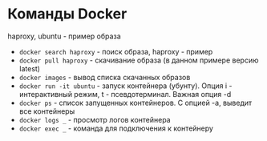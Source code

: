 # Команды Docker
haproxy, ubuntu - пример образа
- `docker search haproxy` - поиск образа, haproxy - пример
- `docker pull haproxy` - скачивание образа (в данном примере версию latest)
- `docker images` - вывод списка скачанных образов
- `docker run -it ubuntu` - запуск контейнера (убунту). Опция i - интерактивный режим, t - псевдотерминал. Важная опция -d 
- `docker ps` - список запущенных контейнеров. С опцией -a, выведит все контейнеры
- `docker logs _` - просмотр логов контейнера
- `docker exec _` - команда для подключения к контейнеру